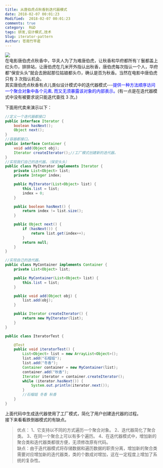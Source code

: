 ```yaml
---
title: 从唐伯虎点秋香到迭代器模式
date: 2018-02-07 00:01:23
Modified:  2018-02-07 00:01:23
comments: true
category:  R&D
tags: 研发,设计模式,技术
Slug: iterator-pattern
Author: 苍南竹竿君
---
```

![](http://wx4.sinaimg.cn/mw690/ad108d28gy1fo763toi44j20og0dw75h.jpg)  
在电影唐伯虎点秋香中，华夫人为了为难唐伯虎，让秋香和华府都所有丫鬟都盖上红头巾，排排站，让唐伯虎在几米开外指认出秋香，唐伯虎每次指认一个人，华府都“保安头头”就会去掀起那位姑娘都头巾，确认是否为秋香。当然在电影中唐伯虎只有 3 次指认机会。  
其实唐伯虎点秋香有点儿类似设计模式中的迭代器模式---<font color=blue face="黑体">提供一种方法顺序访问一个聚合对象中各个元素, 而又无须暴露该对象的内部表示。</font>(有一点是在迭代器模式中没有被要求说只能迭代查找 3 次。)<!--more-->  

下面用代卖来演示以下：
```java
//定义一个迭代器都接口
public interface Iterator {
    boolean hasNext();
    Object next();
}
//容器都接口。
public interface Container {
    void add(Object obj);
    Iterator createIterator();//工厂模式创建新的迭代器。
}
//实现我们自己的迭代器。（保安头头）
public class MyIterator implements Iterator {
    private List<Object> list;
    private Integer index;

    public MyIterator(List<Object> list) {
        this.list = list;
        index = 0;
    }

    public boolean hasNext() {
        return index != list.size();
    }

    public Object next() {
        if (hasNext()) {
            return list.get(index++);
        }
        return null;
    }
}

//实现自己的迭代器。
public class MyContainer implements Container {
    private List<Object> list;

    public MyContainer(List<Object> list) {
        this.list = list;
    }

    public void add(Object obj) {
        list.add(obj);
    }

    public Iterator createIterator() {
        return new MyIterator(list);
    }
}

public class IteratorTest {

    @Test
    public void iteratorTest() {
        List<Object> list = new ArrayList<Object>();
        list.add("石榴姐");
        list.add("冬香");
        Container container = new MyContainer(list);
        container.add("秋香");
        Iterator iterator = container.createIterator();
        while (iterator.hasNext()) {
            System.out.println(iterator.next());
        }
        //石榴姐 冬香 秋香
    }
}

```
上面代码中生成迭代器使用了工厂模式，简化了用户创建迭代器的过程。  
接下来看看跌倒器模式的有缺点。
> 优点： 1、它支持以不同的方式遍历一个聚合对象。 2、迭代器简化了聚合类。 3、在同一个聚合上可以有多个遍历。 4、在迭代器模式中，增加新的聚合类和迭代器类都很方便，无须修改原有代码。  
缺点：由于迭代器模式将存储数据和遍历数据的职责分离，增加新的聚合类需要对应增加新的迭代器类，类的个数成对增加，这在一定程度上增加了系统的复杂性。
